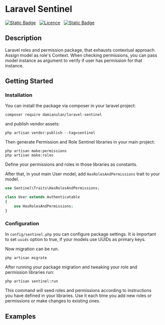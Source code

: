 # Laravel Sentinel

[![Static Badge](https://img.shields.io/badge/made_with-Laravel-red?style=for-the-badge)](https://laravel.com/docs/11.x/releases) &nbsp; [![Licence](https://img.shields.io/github/license/Ileriayo/markdown-badges?style=for-the-badge)](./LICENSE) &nbsp; [![Static Badge](https://img.shields.io/badge/maintainer-damianulan-blue?style=for-the-badge)](https://damianulan.me)

## Description
Laravel roles and permission package, that exhausts contextual approach. Assign model as role's Context. When checking permissions, you can pass model instance as argument to verify if user has permission for that instance.

## Getting Started

### Installation

You can install the package via composer in your laravel project:
```
composer require damianulan/laravel-sentinel
```
and publish vendor assets:
```
php artisan vendor:publish --tag=sentinel
```

Then generate Permission and Role Sentinel libraries in your main project:
```
php artisan make:permissions
php artisan make:roles
```
Define your permissions and roles in those libraries as constants.

After that, in yout main User model, add `HasRolesAndPermissions` trait to your model.
```php
use Sentinel\Traits\HasRolesAndPermissions;

class User extends Authenticatable
{
    use HasRolesAndPermissions;
}
```

### Configuration

In `config/sentinel.php` you can configure package settings. It is important to set `uuids` option to true, if your models use UUIDs as primary keys.

Now migration can be run.
```
php artisan migrate
```

After running your package migration and tweaking your role and permission libraries run:
```
php artisan sentinel:run
```
This command will seed roles and permissions according to instructions you have defined in your libraries.
Use it each time you add new roles or permissions or make changes to existing ones.


## Examples

